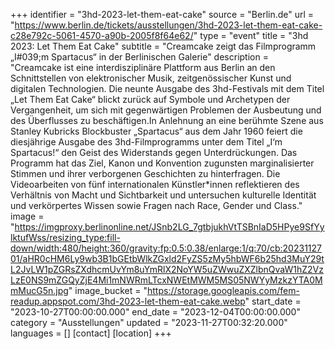 +++
identifier = "3hd-2023-let-them-eat-cake"
source = "Berlin.de"
url = "https://www.berlin.de/tickets/ausstellungen/3hd-2023-let-them-eat-cake-c28e792c-5061-4570-a90b-2005f8f64e62/"
type = "event"
title = "3hd 2023: Let Them Eat Cake"
subtitle = "Creamcake zeigt das Filmprogramm „I#039;m Spartacus“ in der Berlinischen Galerie"
description = "Creamcake ist eine interdisziplinäre Plattform aus Berlin an den Schnittstellen von elektronischer Musik, zeitgenössischer Kunst und digitalen Technologien. Die neunte Ausgabe des 3hd-Festivals mit dem Titel „Let Them Eat Cake“ blickt zurück auf Symbole und Archetypen der Vergangenheit, um sich mit gegenwärtigen Problemen der Ausbeutung und des Überflusses zu beschäftigen.In Anlehnung an eine berühmte Szene aus Stanley Kubricks Blockbuster „Spartacus“ aus dem Jahr 1960 feiert die diesjährige Ausgabe des 3hd-Filmprogramms unter dem Titel „I‘m Spartacus!“ den Geist des Widerstands gegen Unterdrückungen. Das Programm hat das Ziel, Kanon und Konvention zugunsten marginalisierter Stimmen und ihrer verborgenen Geschichten zu hinterfragen. Die Videoarbeiten von fünf internationalen Künstler*innen reflektieren des Verhältnis von Macht und Sichtbarkeit und untersuchen kulturelle Identität und verkörpertes Wissen sowie Fragen nach Race, Gender und Class."
image = "https://imgproxy.berlinonline.net/JSnb2LG_7gtbjukhVtTSBnIaD5HPye9SfYylktufWss/resizing_type:fill-down/width:480/height:360/gravity:fp:0.5:0.38/enlarge:1/q:70/cb:2023112701/aHR0cHM6Ly9wb3B1bGEtbWlkZGxld2FyZS5zMy5hbWF6b25hd3MuY29tL2JvLW1pZGRsZXdhcmUvYm8uYmRlX2NoYW5uZWwuZXZlbnQvaW1hZ2VzLzE0NS9mZGQyZjE4Mi1mNWRmLTcxNWEtMWM5MS05NWYyMzkzYTA0MmMucG5n.jpg"
image_bucket = "https://storage.googleapis.com/fem-readup.appspot.com/3hd-2023-let-them-eat-cake.webp"
start_date = "2023-10-27T00:00:00.000"
end_date = "2023-12-04T00:00:00.000"
category = "Ausstellungen"
updated = "2023-11-27T00:32:20.000"
languages = []
[contact]
[location]
+++